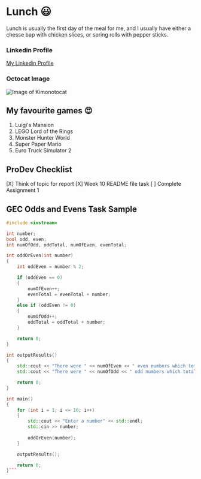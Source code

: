 # Lunch :smiley:

Lunch is usually the first day of the meal for me, and I usually have either a chesse bap with chicken slices, or spring rolls with pepper sticks.

### Linkedin Profile 

[My Linkedin Profile](https://www.linkedin.com/in/lucy-power-4a35a01b9/)

### Octocat Image

![Image of Kimonotocat](https://octodex.github.com/Kimonotocat/)


## My favourite games :heart_eyes:

1. Luigi's Mansion
2. LEGO Lord of the Rings
3. Monster Hunter World
4. Super Paper Mario
5. Euro Truck Simulator 2

## ProDev Checklist

[X] Think of topic for report
[X] Week 10 README file task
[ ] Complete Assignment 1

## GEC Odds and Evens Task Sample

```C++
#include <iostream>

int number;
bool odd, even;
int numOfOdd, oddTotal, numOfEven, evenTotal;

int oddOrEven(int number)
{
	int oddEven = number % 2;

	if (oddEven == 0)
	{
		numOfEven++;
		evenTotal = evenTotal + number;
	}
	else if (oddEven != 0)
	{
		numOfOdd++;
		oddTotal = oddTotal + number;
	}

	return 0;
}

int outputResults()
{
	std::cout << "There were " << numOfEven << " even numbers which total to " << evenTotal << std::endl;
	std::cout << "There were " << numOfOdd << " odd numbers which total to " << oddTotal << std::endl;

	return 0;
}

int main()
{
	for (int i = 1; i <= 10; i++)
	{
		std::cout << "Enter a number" << std::endl;
		std::cin >> number;
		
		oddOrEven(number);
	}	

	outputResults();

	return 0;
}```
